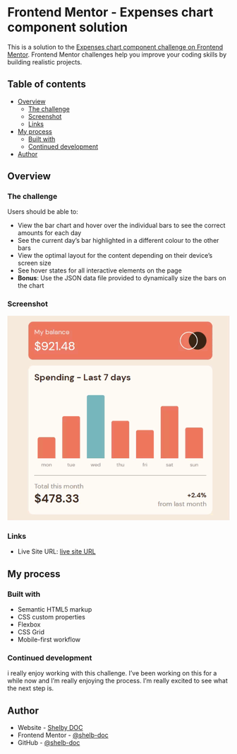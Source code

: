 # Frontend Mentor - Expenses chart component solution

This is a solution to the [Expenses chart component challenge on Frontend Mentor](https://www.frontendmentor.io/challenges/expenses-chart-component-e7yJBUdjwt). Frontend Mentor challenges help you improve your coding skills by building realistic projects. 

## Table of contents

- [Overview](#overview)
  - [The challenge](#the-challenge)
  - [Screenshot](#screenshot)
  - [Links](#links)
- [My process](#my-process)
  - [Built with](#built-with)
  - [Continued development](#continued-development)
- [Author](#author)


## Overview

### The challenge

Users should be able to:

- View the bar chart and hover over the individual bars to see the correct amounts for each day
- See the current day’s bar highlighted in a different colour to the other bars
- View the optimal layout for the content depending on their device’s screen size
- See hover states for all interactive elements on the page
- **Bonus**: Use the JSON data file provided to dynamically size the bars on the chart

### Screenshot

![](./demo.gif)


### Links

- Live Site URL: [live site URL](https://shelb-doc.github.io/Expenses-Chart-Comp/)

## My process

### Built with

- Semantic HTML5 markup
- CSS custom properties
- Flexbox
- CSS Grid
- Mobile-first workflow

### Continued development

i really enjoy working with this challenge. I’ve been working on this for a while now and I’m really enjoying the process. I’m really excited to see what the next step is.
## Author

- Website - [Shelby DOC](https://shelby-doc-portfolio.netlify.app/)
- Frontend Mentor - [@shelb-doc](https://www.frontendmentor.io/profile/shelb-doc)
- GitHub - [@shelb-doc](https://www.github.com/shelb-doc)

